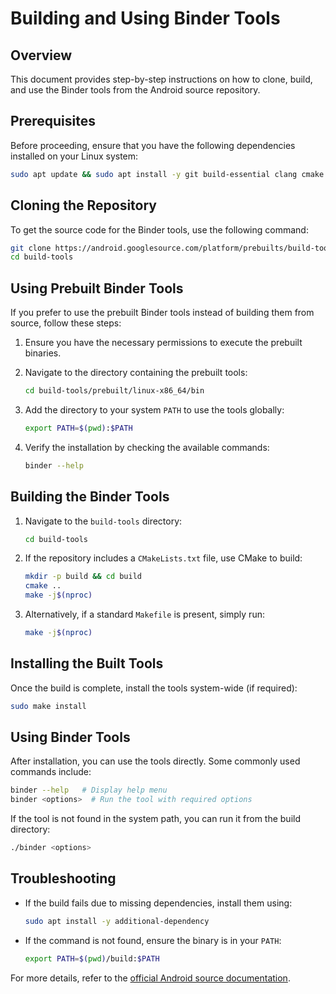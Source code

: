 # Building and Using Binder Tools

## Overview

This document provides step-by-step instructions on how to clone, build, and use the Binder tools from the Android source repository.

## Prerequisites

Before proceeding, ensure that you have the following dependencies installed on your Linux system:

```sh
sudo apt update && sudo apt install -y git build-essential clang cmake
```

## Cloning the Repository

To get the source code for the Binder tools, use the following command:

```sh
git clone https://android.googlesource.com/platform/prebuilts/build-tools
cd build-tools
```

## Using Prebuilt Binder Tools

If you prefer to use the prebuilt Binder tools instead of building them from source, follow these steps:

1. Ensure you have the necessary permissions to execute the prebuilt binaries.
2. Navigate to the directory containing the prebuilt tools:

   ```sh
   cd build-tools/prebuilt/linux-x86_64/bin
   ```

3. Add the directory to your system `PATH` to use the tools globally:

   ```sh
   export PATH=$(pwd):$PATH
   ```

4. Verify the installation by checking the available commands:

   ```sh
   binder --help
   ```

## Building the Binder Tools

1. Navigate to the `build-tools` directory:

   ```sh
   cd build-tools
   ```

2. If the repository includes a `CMakeLists.txt` file, use CMake to build:

   ```sh
   mkdir -p build && cd build
   cmake ..
   make -j$(nproc)
   ```

3. Alternatively, if a standard `Makefile` is present, simply run:

   ```sh
   make -j$(nproc)
   ```

## Installing the Built Tools

Once the build is complete, install the tools system-wide (if required):

```sh
sudo make install
```

## Using Binder Tools

After installation, you can use the tools directly. Some commonly used commands include:

```sh
binder --help   # Display help menu
binder <options>  # Run the tool with required options
```

If the tool is not found in the system path, you can run it from the build directory:

```sh
./binder <options>
```

## Troubleshooting

- If the build fails due to missing dependencies, install them using:
  
  ```sh
  sudo apt install -y additional-dependency
  ```

- If the command is not found, ensure the binary is in your `PATH`:
  
  ```sh
  export PATH=$(pwd)/build:$PATH
  ```

For more details, refer to the [official Android source documentation](https://source.android.com/).

